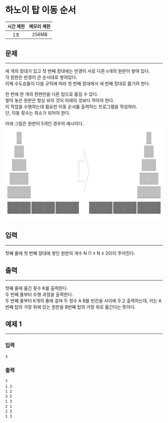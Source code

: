 하노이 탑 이동 순서
============================
|시간 제한|메모리 제한|
|:---:|:---:|
|1초|256MB|

## 문제
-------
세 개의 장대가 있고 첫 번째 장대에는 반경이 서로 다른 n개의 원판이 쌓여 있다.</br>
각 원판은 반경이 큰 순서대로 쌓여있다.</br>
이제 수도승들이 다음 규칙에 따라 첫 번째 장대에서 세 번째 장대로 옮기려 한다.</br>

한 번에 한 개의 원판만을 다른 탑으로 옮길 수 있다.</br>
쌓아 놓은 원판은 항상 위의 것이 아래의 것보다 작아야 한다.</br>
이 작업을 수행하는데 필요한 이동 순서를 출력하는 프로그램을 작성하라.</br>
단, 이동 횟수는 최소가 되어야 한다.</br>

아래 그림은 원판이 5개인 경우의 예시이다.</br>
<img src="./hanoi.jpg" height="300">

## 입력
-------
첫째 줄에 첫 번째 장대에 쌓인 원판의 개수 N (1 ≤ N ≤ 20)이 주어진다.</br>

## 출력
-------
첫째 줄에 옮긴 횟수 K를 출력한다.</br>
두 번째 줄부터 수행 과정을 출력한다.</br>
두 번째 줄부터 K개의 줄에 걸쳐 두 정수 A B를 빈칸을 사이에 두고 출력하는데, 이는 A번째 탑의 가장 위에 있는 원판을 B번째 탑의 가장 위로 옮긴다는 뜻이다.</br>

## 예제 1
-------
### 입력
```
3
```
### 출력
```
7
1 3
1 2
3 2
1 3
2 1
2 3
1 3
```
